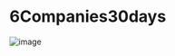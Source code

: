 # 6Companies30days

![image](https://user-images.githubusercontent.com/41821298/147906748-4c200ab3-e231-4667-8c35-e953efbce21a.png)

